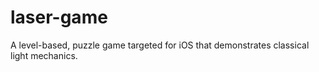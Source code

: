 # laser-game
A level-based, puzzle game targeted for iOS that demonstrates classical light mechanics.
